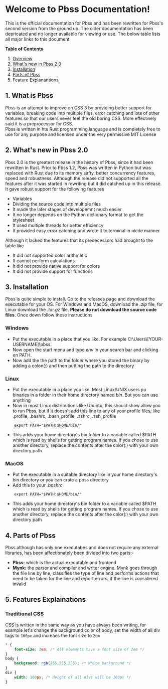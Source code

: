 # Welcome to Pbss Documentation!
This is the official documentation for Pbss and has been rewritten for Pbss's second version from the ground up. The older documentation has been depricated and no longer available for viewing or use. The below table lists all major links to this document

**Table of Contents**
1. [Overview](#overview)
2. [What's new in Pbss 2.0](#release-info)
3. [Installation](#install)
4. [Parts of Pbss](#parts)
5. [Feature Explanantions](#explainations)


## <a name="overview"></a> 1. What is Pbss
Pbss is an attempt to improve on CSS 3 by providing better support for variables, breaking code into multiple files, error catching and lots of other features so that our users never feel the old boring CSS. More effectively said it is a preprocessor for CSS.  
Pbss is written in hte Rust programming language and is completely free to use for any purpose and licensed under the very permissive MIT License

## <a name="release-info"></a> 2. What's new in Pbss 2.0
Pbss 2.0 is the greatest release in the history of Pbss, since it had been rewritten in Rust. Prior to Pbss 1.2, Pbss was written in Python but was replaced with Rust due to its memory safty, better concurrency features, speed and robustness. Although the release did not supported all the features after it was started in rewriting but it did catched up in this release. It gave robust support for the following features
- Variables
- Dividing the source code into multiple files
- It made the later stages of developemnt much easier
- It no longer depends on the Python dictionary format to get the stylesheet
- It used multiple threads for better efficiency
- It provided easy error catching and wrote it to terminal in nicde manner

Although it lacked the features that its predecessors had brought to the table like
- It did not supported color arithmetic
- It cannot perform calculations
- It did not provide native support for colors
- It did not provide support for functions

## <a name="install"></a>3. Installation
Pbss is quite simple to install. Go to the releases page and download the executable for your OS. For Windows and MacOS, download the *.zip* file, for Linux download the *.tar.gz* file. **Please do not download the source code files**. Once down follow these instructions

### Windows
* Put the executable in a place that you like. For example C:\Users\\[YOUR-USERNAME]\pbss.
* Now open the start menu and type *env* in your search bar and clicking on PATH.
* Now add the the path to the folder where you stored the binary by adding a colon(:) and then putting the path to the directory

### Linux
* Put the executable in a place you like. Most Linux/UNIX users pu binaries in a folder in their home directory named *bin*. But you can use anything
* Now in most Linux distributions like Ubuntu, this should show allow you to run Pbss, but if it doesn't add this line to any of your profile files, like .profile, .bashrc, .bash_profile, .zshrc, .zsh_profile

```
	export PATH="$PATH:$HOME/bin/"
```
* This adds your home directory's bin folder to a variable called $PATH which is read by shells for getting program names. If you chose to use another directory, replace the contents after the color(:) with your own directory path

### MacOS
* Put the executable in a suitable directory like in your home directory's bin directory or you can crate a pbss directory
* Add this to your *.bashrc*

```
	export PATH="$PATH:$HOME/bin/"
```
* This adds your home directory's bin folder to a variable called $PATH which is read by shells for getting program names. If you chose to use another directory, replace the contents after the color(:) with your own directory path


## <a name="parts"></a>4. Parts of Pbss
Pbss although has only one executabes and does not require any external libraries, has been affectionately been divided into two parts:-
* **Pbss:** which is the actual executable and frontend
* **Mynk:** the parser and compiler and writer engine. Mynk goes through the file line by line, classifies the type of line and performs actions that need to be taken for the line and report errors, if the line is considered invalid

## <a name="explainations"></a>5. Features Explainations
### Traditional CSS
CSS is written in the same way as you have always been writing, for example let's change the background color of body, set the width of all div tags to `100px` and increaes the font size to `2em`

``` CSS
* {
    font-size: 2em; /* All elements have a font size of 2em */
}
body {
    background: rgb(255,255,255); /* White background */
}
div {
    width: 100px; /* Height of all divs will be 100px */
}
```